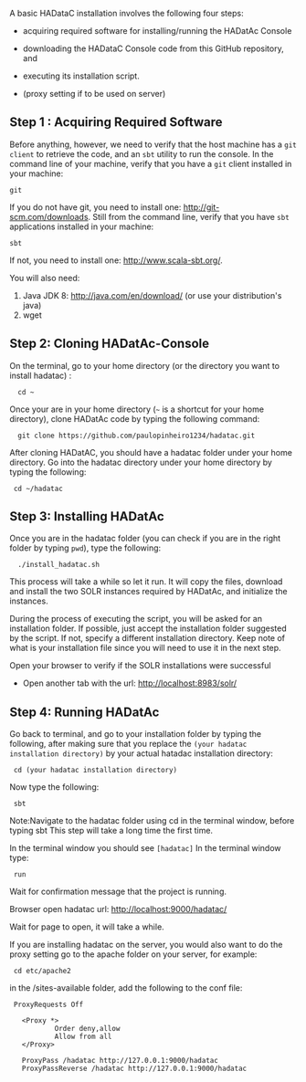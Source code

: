 A basic HADataC installation involves the following four steps:

* acquiring required software for installing/running the HADatAc Console

* downloading the HADataC Console code from this GitHub repository, and 

* executing its installation script. 

* (proxy setting if to be used on server)


## Step 1 : Acquiring Required Software

Before anything, however, we need to verify that the host machine has a `git client` to retrieve the code, and an `sbt` utility to run the console. In the command line of your machine, verify that you have a `git` client installed in your machine:

    git
 
If you do not have git, you need to install one: http://git-scm.com/downloads. Still from the command line, verify that you have `sbt` applications installed in your machine:

    sbt

If not, you need to install one: http://www.scala-sbt.org/.

You will also need:

1. Java JDK 8: http://java.com/en/download/ (or use your distribution's java)
2. wget

## Step 2: Cloning HADatAc-Console

On the terminal, go to your home directory (or the directory you want to install hadatac) :

      cd ~

Once your are in your home directory (`~` is a shortcut for your home directory), clone HADatAc code by typing the following command:

      git clone https://github.com/paulopinheiro1234/hadatac.git

After cloning HADatAC, you should have a hadatac folder under your home directory. Go into the hadatac directory under your home directory by typing the following:

     cd ~/hadatac


## Step 3: Installing HADatAc

Once you are in the hadatac folder (you can check if you are in the right folder by typing `pwd`), type the following:

      ./install_hadatac.sh

This process will take a while so let it run. It will copy the files, download and install the two SOLR instances required by HADatAc, and initialize the instances.

During the process of executing the script, you will be asked for an installation folder. If possible, just accept the installation folder suggested by the script. If not, specify a different installation directory. Keep note of what is your installation file since you will need to use it in the next step.

Open your browser to verify if the SOLR installations were successful
* Open another tab with the url: [http://localhost:8983/solr/](http://localhost:8983/solr/) 

## Step 4: Running HADatAc

Go back to terminal, and go to your installation folder by typing the following, after making sure that you replace the `(your hadatac installation directory)` by your actual hatadac installation directory:

     cd (your hadatac installation directory)

Now type the following: 

     sbt

Note:Navigate to the hadatac folder using cd in the terminal window, before typing sbt
This step will take a long time the first time.

In the terminal window you should see `[hadatac]`
In the terminal window type: 

     run

Wait for confirmation message that the project is running.

Browser open hadatac
url: [http://localhost:9000/hadatac/](http://localhost:9000/hadatac/)

Wait for page to open, it will take a while.

If you are installing hadatac on the server, you would also want to do the proxy setting
go to the apache folder on your server, for example:

     cd etc/apache2

in the /sites-available folder, add the following to the conf file:

     ProxyRequests Off

       <Proxy *>
               Order deny,allow
               Allow from all
       </Proxy>

       ProxyPass /hadatac http://127.0.0.1:9000/hadatac
       ProxyPassReverse /hadatac http://127.0.0.1:9000/hadatac